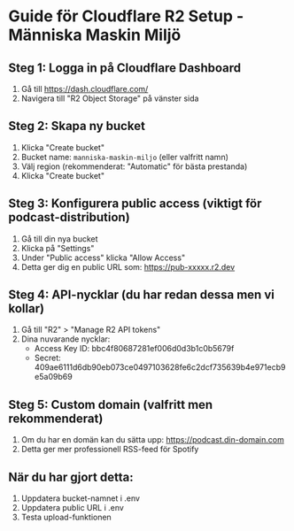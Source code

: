 # Guide för Cloudflare R2 Setup - Människa Maskin Miljö

## Steg 1: Logga in på Cloudflare Dashboard
1. Gå till https://dash.cloudflare.com/
2. Navigera till "R2 Object Storage" på vänster sida

## Steg 2: Skapa ny bucket
1. Klicka "Create bucket"
2. Bucket name: `manniska-maskin-miljo` (eller valfritt namn)
3. Välj region (rekommenderat: "Automatic" för bästa prestanda)
4. Klicka "Create bucket"

## Steg 3: Konfigurera public access (viktigt för podcast-distribution)
1. Gå till din nya bucket
2. Klicka på "Settings" 
3. Under "Public access" klicka "Allow Access"
4. Detta ger dig en public URL som: https://pub-xxxxx.r2.dev

## Steg 4: API-nycklar (du har redan dessa men vi kollar)
1. Gå till "R2" > "Manage R2 API tokens"
2. Dina nuvarande nycklar:
   - Access Key ID: bbc4f80687281ef006d0d3b1c0b5679f
   - Secret: 409ae6111d6db90eb073ce0497103628fe6c2dcf735639b4e971ecb9e5a09b69

## Steg 5: Custom domain (valfritt men rekommenderat)
1. Om du har en domän kan du sätta upp: https://podcast.din-domain.com
2. Detta ger mer professionell RSS-feed för Spotify

## När du har gjort detta:
1. Uppdatera bucket-namnet i .env
2. Uppdatera public URL i .env  
3. Testa upload-funktionen
